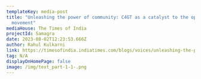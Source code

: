 ```yaml
---
templateKey: media-post
title: "Unleashing the power of community: C4GT as a catalyst to the open-source
  movement"
mediaHouse: The Times of India
projectId: Samagra
date: 2023-08-02T12:23:53.666Z
author: Rahul Kulkarni
link: https://timesofindia.indiatimes.com/blogs/voices/unleashing-the-power-of-community-c4gt-as-a-catalyst-to-the-open-source-movement/
tag: N/A
displayOnHomePage: false
image: /img/text_part-1-1-.png
---
```

